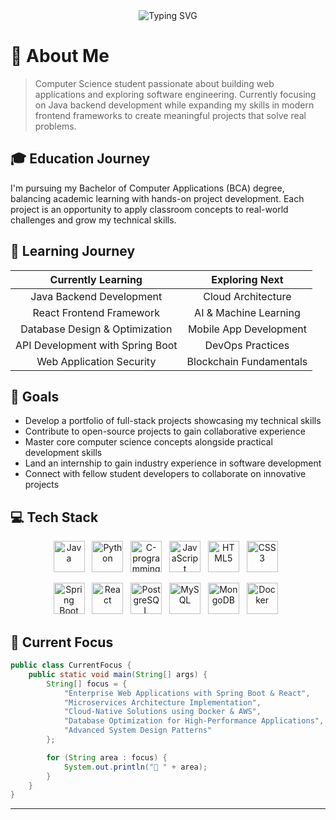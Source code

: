 <div align="center">
  <img src="https://readme-typing-svg.herokuapp.com?font=Fira+Code&weight=600&size=30&pause=1000&vCenter=true&random=false&width=600&height=100&lines=Hello%2C+I'm+Soumyadip+Adak👋;Java+Enthusiast+☺️" alt="Typing SVG" />
</div>

# 💫 About Me

> Computer Science student passionate about building web applications and exploring software engineering. Currently focusing on Java backend development while expanding my skills in modern frontend frameworks to create meaningful projects that solve real problems.

## 🎓 Education Journey

I'm pursuing my Bachelor of Computer Applications (BCA) degree, balancing academic learning with hands-on project development. Each project is an opportunity to apply classroom concepts to real-world challenges and grow my technical skills.

## 🌱 Learning Journey

<div align="center">

|        Currently Learning        |     Exploring Next      |
| :------------------------------: | :---------------------: |
|     Java Backend Development     |   Cloud Architecture    |
|     React Frontend Framework     |  AI & Machine Learning  |
|  Database Design & Optimization  | Mobile App Development  |
| API Development with Spring Boot |    DevOps Practices     |
|     Web Application Security     | Blockchain Fundamentals |

</div>

## 🚀 Goals

- Develop a portfolio of full-stack projects showcasing my technical skills
- Contribute to open-source projects to gain collaborative experience
- Master core computer science concepts alongside practical development skills
- Land an internship to gain industry experience in software development
- Connect with fellow student developers to collaborate on innovative projects

## 💻 Tech Stack

<div align="center"> 
  <p> 
    <a href="#"><img width="50" height="50" src="https://img.icons8.com/color/48/java-coffee-cup-logo.png" alt="Java"/></a>&nbsp;&nbsp; 
    <a href="#"><img width="50" height="50" src="https://img.icons8.com/color/48/python--v1.png" alt="Python"/></a>&nbsp;&nbsp; 
    <a href="#"><img width="50" height="50" src="https://img.icons8.com/fluency/48/c-programming.png" alt="C-programming"/></a>&nbsp;&nbsp; 
    <a href="#"><img width="50" height="50" src="https://img.icons8.com/color/48/javascript.png" alt="JavaScript"/></a>&nbsp;&nbsp; 
    <a href="#"><img width="50" height="50" src="https://img.icons8.com/color/48/html-5.png" alt="HTML5"/></a>&nbsp;&nbsp; 
     <a href="#"><img width="50" height="50" src="https://img.icons8.com/color/48/css3.png" alt="CSS3"/></a>&nbsp;&nbsp; 
  </p> 
  <p> 
    <a href="#"><img width="50" height="50" src="https://img.icons8.com/color/48/spring-logo.png" alt="Spring Boot"/></a>&nbsp;&nbsp; 
    <a href="#"><img width="50" height="50" src="https://img.icons8.com/plasticine/100/react.png" alt="React"/></a>&nbsp;&nbsp; 
    <a href="#"><img width="50" height="50" src="https://img.icons8.com/color/48/postgreesql.png" alt="PostgreSQL"/></a>&nbsp;&nbsp;
    <a href="#"><img width="50" height="50" src="https://img.icons8.com/color/48/mysql-logo.png" alt="MySQL"/></a>&nbsp;&nbsp; 
    <a href="#"><img width="50" height="50" src="https://img.icons8.com/color/48/mongo-db.png" alt="MongoDB"/></a>&nbsp;&nbsp; 
    <a href="#"><img width="50" height="50" src="https://img.icons8.com/color/48/docker.png" alt="Docker"/></a>&nbsp;&nbsp; 
  </p> 
</div>

## 🚀 Current Focus

```java
public class CurrentFocus {
    public static void main(String[] args) {
        String[] focus = {
            "Enterprise Web Applications with Spring Boot & React",
            "Microservices Architecture Implementation",
            "Cloud-Native Solutions using Docker & AWS",
            "Database Optimization for High-Performance Applications",
            "Advanced System Design Patterns"
        };

        for (String area : focus) {
            System.out.println("📌 " + area);
        }
    }
}
```
---
